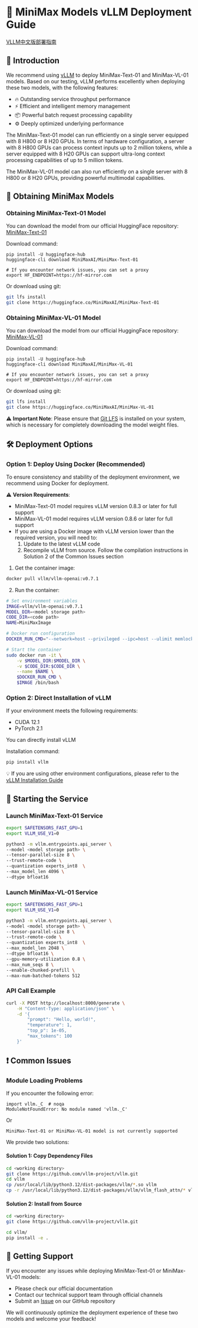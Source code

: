 # 🚀 MiniMax Models vLLM Deployment Guide

[VLLM中文版部署指南](./vllm_deployment_guide_cn.md)

## 📖 Introduction

We recommend using [vLLM](https://docs.vllm.ai/en/latest/) to deploy MiniMax-Text-01 and MiniMax-VL-01 models. Based on our testing, vLLM performs excellently when deploying these two models, with the following features:

- 🔥 Outstanding service throughput performance
- ⚡ Efficient and intelligent memory management
- 📦 Powerful batch request processing capability
- ⚙️ Deeply optimized underlying performance

The MiniMax-Text-01 model can run efficiently on a single server equipped with 8 H800 or 8 H20 GPUs. In terms of hardware configuration, a server with 8 H800 GPUs can process context inputs up to 2 million tokens, while a server equipped with 8 H20 GPUs can support ultra-long context processing capabilities of up to 5 million tokens.

The MiniMax-VL-01 model can also run efficiently on a single server with 8 H800 or 8 H20 GPUs, providing powerful multimodal capabilities.

## 💾 Obtaining MiniMax Models

### Obtaining MiniMax-Text-01 Model

You can download the model from our official HuggingFace repository: [MiniMax-Text-01](https://huggingface.co/MiniMaxAI/MiniMax-Text-01)

Download command:
```
pip install -U huggingface-hub
huggingface-cli download MiniMaxAI/MiniMax-Text-01

# If you encounter network issues, you can set a proxy
export HF_ENDPOINT=https://hf-mirror.com
```

Or download using git:

```bash
git lfs install
git clone https://huggingface.co/MiniMaxAI/MiniMax-Text-01
```

### Obtaining MiniMax-VL-01 Model

You can download the model from our official HuggingFace repository: [MiniMax-VL-01](https://huggingface.co/MiniMaxAI/MiniMax-VL-01)

Download command:
```
pip install -U huggingface-hub
huggingface-cli download MiniMaxAI/MiniMax-VL-01

# If you encounter network issues, you can set a proxy
export HF_ENDPOINT=https://hf-mirror.com
```

Or download using git:

```bash
git lfs install
git clone https://huggingface.co/MiniMaxAI/MiniMax-VL-01
```

⚠️ **Important Note**: Please ensure that [Git LFS](https://git-lfs.github.com/) is installed on your system, which is necessary for completely downloading the model weight files.

## 🛠️ Deployment Options

### Option 1: Deploy Using Docker (Recommended)

To ensure consistency and stability of the deployment environment, we recommend using Docker for deployment.

⚠️ **Version Requirements**: 
- MiniMax-Text-01 model requires vLLM version 0.8.3 or later for full support
- MiniMax-VL-01 model requires vLLM version 0.8.6 or later for full support
- If you are using a Docker image with vLLM version lower than the required version, you will need to:
  1. Update to the latest vLLM code
  2. Recompile vLLM from source. Follow the compilation instructions in Solution 2 of the Common Issues section

1. Get the container image:
```bash
docker pull vllm/vllm-openai:v0.7.1
```

2. Run the container:
```bash
# Set environment variables
IMAGE=vllm/vllm-openai:v0.7.1
MODEL_DIR=<model storage path>
CODE_DIR=<code path>
NAME=MiniMaxImage

# Docker run configuration
DOCKER_RUN_CMD="--network=host --privileged --ipc=host --ulimit memlock=-1 --shm-size=2gb --rm --gpus all --ulimit stack=67108864"

# Start the container
sudo docker run -it \
    -v $MODEL_DIR:$MODEL_DIR \
    -v $CODE_DIR:$CODE_DIR \
    --name $NAME \
    $DOCKER_RUN_CMD \
    $IMAGE /bin/bash
```


### Option 2: Direct Installation of vLLM

If your environment meets the following requirements:

- CUDA 12.1
- PyTorch 2.1

You can directly install vLLM

Installation command:
```bash
pip install vllm
```

💡 If you are using other environment configurations, please refer to the [vLLM Installation Guide](https://docs.vllm.ai/en/latest/getting_started/installation.html)

## 🚀 Starting the Service

### Launch MiniMax-Text-01 Service

```bash
export SAFETENSORS_FAST_GPU=1
export VLLM_USE_V1=0

python3 -m vllm.entrypoints.api_server \
--model <model storage path> \
--tensor-parallel-size 8 \
--trust-remote-code \
--quantization experts_int8  \
--max_model_len 4096 \
--dtype bfloat16
```

### Launch MiniMax-VL-01 Service

```bash
export SAFETENSORS_FAST_GPU=1
export VLLM_USE_V1=0

python3 -m vllm.entrypoints.api_server \
--model <model storage path> \
--tensor-parallel-size 8 \
--trust-remote-code \
--quantization experts_int8  \
--max_model_len 2048 \
--dtype bfloat16 \
--gpu-memory-utilization 0.8 \
--max_num_seqs 8 \
--enable-chunked-prefill \
--max-num-batched-tokens 512
```

### API Call Example

```bash
curl -X POST http://localhost:8000/generate \
    -H "Content-Type: application/json" \
    -d '{
        "prompt": "Hello, world!",
        "temperature": 1,
        "top_p": 1e-05,
        "max_tokens": 100
    }'
```

## ❗ Common Issues

### Module Loading Problems
If you encounter the following error:
```
import vllm._C  # noqa
ModuleNotFoundError: No module named 'vllm._C'
```

Or

```
MiniMax-Text-01 or MiniMax-VL-01 model is not currently supported
```

We provide two solutions:

#### Solution 1: Copy Dependency Files
```bash
cd <working directory>
git clone https://github.com/vllm-project/vllm.git
cd vllm
cp /usr/local/lib/python3.12/dist-packages/vllm/*.so vllm 
cp -r /usr/local/lib/python3.12/dist-packages/vllm/vllm_flash_attn/* vllm/vllm_flash_attn
```

#### Solution 2: Install from Source
```bash
cd <working directory>
git clone https://github.com/vllm-project/vllm.git

cd vllm/
pip install -e .
```

## 📮 Getting Support

If you encounter any issues while deploying MiniMax-Text-01 or MiniMax-VL-01 models:
- Please check our official documentation
- Contact our technical support team through official channels
- Submit an [Issue](https://github.com/MiniMax-AI/MiniMax-01/issues) on our GitHub repository

We will continuously optimize the deployment experience of these two models and welcome your feedback!


